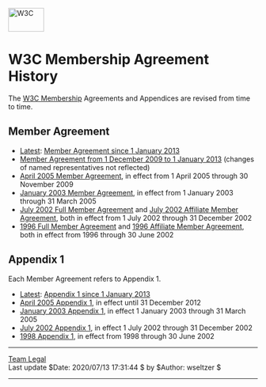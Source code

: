 [<img src="/Icons/WWW/w3c_home" alt="W3C" width="72" height="48" />](/)

# W3C Membership Agreement History

The [W3C Membership](/Consortium/membership) Agreements and Appendices are revised from time to time.

## Member Agreement

- <span class="latest">[Latest](Member-Agreement)</span>: [Member Agreement since 1 January 2013](/2009/12/Member-Agreement)
- [Member Agreement from 1 December 2009 to 1 January 2013](http://www.w3.org/2009/12/Member-Agreement) (changes of named representatives not reflected)
- [April 2005 Member Agreement](/2005/03/Member-Agreement), in effect from 1 April 2005 through 30 November 2009
- [January 2003 Member Agreement](/2003/01/Member-Agreement), in effect from 1 January 2003 through 31 March 2005
- [July 2002 Full Member Agreement](Full-2002.html) and [July 2002 Affiliate Member Agreement](Affiliate-2002.html), both in effect from 1 July 2002 through 31 December 2002
- [1996 Full Member Agreement](Full-1996) and [1996 Affiliate Member Agreement](Affiliate-1996), both in effect from 1996 through 30 June 2002

## Appendix 1

Each Member Agreement refers to Appendix 1.

- <span class="latest">[Latest](Appendix)</span>: [Appendix 1 since 1 January 2013](http://www.w3.org/Consortium/Agreement/Appendix1-2013.html)
- [April 2005 Appendix 1](/2005/03/Appendix), in effect until 31 December 2012
- [January 2003 Appendix 1](/2003/01/Appendix), in effect 1 January 2003 through 31 March 2005
- [July 2002 Appendix 1](Appendix-2002.html), in effect 1 July 2002 through 31 December 2002
- [1998 Appendix 1](Appendix-1998), in effect from 1998 through 30 June 2002

---

[Team Legal](mailto:team-legal@w3.org)  
Last update $Date: 2020/07/13 17:31:44 $ by $Author: wseltzer $

---
